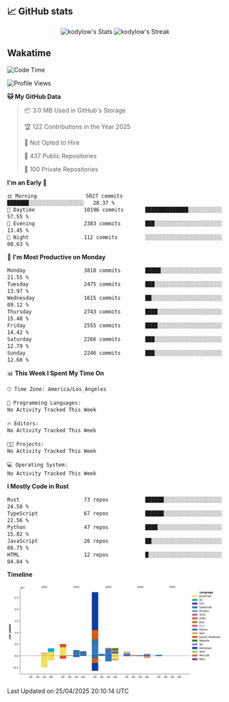 ## 📈 GitHub stats
<!--START_SECTION:github-->
<div class="badges-githubstats">
  <p align="center">
    <img src="https://github-readme-stats.vercel.app/api?username=kodylow&theme=tokyonight&show_icons=true&hide_border=true&count_private=true" alt="kodylow's Stats" height="165">
    <img src="https://github-readme-streak-stats.herokuapp.com/?user=kodylow&theme=tokyonight&hide_border=true" alt="kodylow's Streak" height="165">
  </p>
</div>
<!--END_SECTION:github-->

## Wakatime 
<!--START_SECTION:waka-->
![Code Time](http://img.shields.io/badge/Code%20Time-1%2C294%20hrs%2031%20mins-blue)

![Profile Views](http://img.shields.io/badge/Profile%20Views-0-blue)

**🐱 My GitHub Data** 

> 📦 3.0 MB Used in GitHub's Storage 
 > 
> 🏆 122 Contributions in the Year 2025
 > 
> 🚫 Not Opted to Hire
 > 
> 📜 437 Public Repositories 
 > 
> 🔑 100 Private Repositories 
 > 
**I'm an Early 🐤** 

```text
🌞 Morning                5027 commits        ███████░░░░░░░░░░░░░░░░░░   28.37 % 
🌆 Daytime                10196 commits       ██████████████░░░░░░░░░░░   57.55 % 
🌃 Evening                2383 commits        ███░░░░░░░░░░░░░░░░░░░░░░   13.45 % 
🌙 Night                  112 commits         ░░░░░░░░░░░░░░░░░░░░░░░░░   00.63 % 
```
📅 **I'm Most Productive on Monday** 

```text
Monday                   3818 commits        █████░░░░░░░░░░░░░░░░░░░░   21.55 % 
Tuesday                  2475 commits        ███░░░░░░░░░░░░░░░░░░░░░░   13.97 % 
Wednesday                1615 commits        ██░░░░░░░░░░░░░░░░░░░░░░░   09.12 % 
Thursday                 2743 commits        ████░░░░░░░░░░░░░░░░░░░░░   15.48 % 
Friday                   2555 commits        ████░░░░░░░░░░░░░░░░░░░░░   14.42 % 
Saturday                 2266 commits        ███░░░░░░░░░░░░░░░░░░░░░░   12.79 % 
Sunday                   2246 commits        ███░░░░░░░░░░░░░░░░░░░░░░   12.68 % 
```


📊 **This Week I Spent My Time On** 

```text
🕑︎ Time Zone: America/Los_Angeles

💬 Programming Languages: 
No Activity Tracked This Week

🔥 Editors: 
No Activity Tracked This Week

🐱‍💻 Projects: 
No Activity Tracked This Week

💻 Operating System: 
No Activity Tracked This Week
```

**I Mostly Code in Rust** 

```text
Rust                     73 repos            ██████░░░░░░░░░░░░░░░░░░░   24.58 % 
TypeScript               67 repos            ██████░░░░░░░░░░░░░░░░░░░   22.56 % 
Python                   47 repos            ████░░░░░░░░░░░░░░░░░░░░░   15.82 % 
JavaScript               26 repos            ██░░░░░░░░░░░░░░░░░░░░░░░   08.75 % 
HTML                     12 repos            █░░░░░░░░░░░░░░░░░░░░░░░░   04.04 % 
```



**Timeline**

![Lines of Code chart](https://raw.githubusercontent.com/Kodylow/Kodylow/master/assets/bar_graph.png)


 Last Updated on 25/04/2025 20:10:14 UTC
<!--END_SECTION:waka-->
